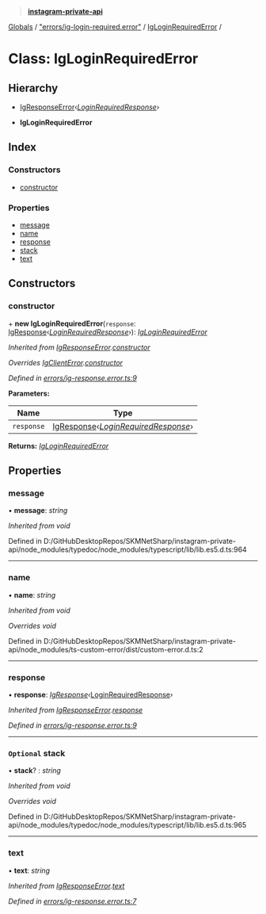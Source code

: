 > **[instagram-private-api](../README.md)**

[Globals](../globals.md) / ["errors/ig-login-required.error"](../modules/_errors_ig_login_required_error_.md) / [IgLoginRequiredError](_errors_ig_login_required_error_.igloginrequirederror.md) /

# Class: IgLoginRequiredError

## Hierarchy

  * [IgResponseError](_errors_ig_response_error_.igresponseerror.md)‹*[LoginRequiredResponse](../interfaces/_responses_login_required_response_.loginrequiredresponse.md)*›

  * **IgLoginRequiredError**

## Index

### Constructors

* [constructor](_errors_ig_login_required_error_.igloginrequirederror.md#constructor)

### Properties

* [message](_errors_ig_login_required_error_.igloginrequirederror.md#message)
* [name](_errors_ig_login_required_error_.igloginrequirederror.md#name)
* [response](_errors_ig_login_required_error_.igloginrequirederror.md#response)
* [stack](_errors_ig_login_required_error_.igloginrequirederror.md#optional-stack)
* [text](_errors_ig_login_required_error_.igloginrequirederror.md#text)

## Constructors

###  constructor

\+ **new IgLoginRequiredError**(`response`: [IgResponse](../modules/_types_common_types_.md#igresponse)‹*[LoginRequiredResponse](../interfaces/_responses_login_required_response_.loginrequiredresponse.md)*›): *[IgLoginRequiredError](_errors_ig_login_required_error_.igloginrequirederror.md)*

*Inherited from [IgResponseError](_errors_ig_response_error_.igresponseerror.md).[constructor](_errors_ig_response_error_.igresponseerror.md#constructor)*

*Overrides [IgClientError](_errors_ig_client_error_.igclienterror.md).[constructor](_errors_ig_client_error_.igclienterror.md#constructor)*

*Defined in [errors/ig-response.error.ts:9](https://github.com/Nerixyz/instagram-private-api/blob/e5037ee/src/errors/ig-response.error.ts#L9)*

**Parameters:**

Name | Type |
------ | ------ |
`response` | [IgResponse](../modules/_types_common_types_.md#igresponse)‹*[LoginRequiredResponse](../interfaces/_responses_login_required_response_.loginrequiredresponse.md)*› |

**Returns:** *[IgLoginRequiredError](_errors_ig_login_required_error_.igloginrequirederror.md)*

## Properties

###  message

• **message**: *string*

*Inherited from void*

Defined in D:/GitHubDesktopRepos/SKMNetSharp/instagram-private-api/node_modules/typedoc/node_modules/typescript/lib/lib.es5.d.ts:964

___

###  name

• **name**: *string*

*Inherited from void*

*Overrides void*

Defined in D:/GitHubDesktopRepos/SKMNetSharp/instagram-private-api/node_modules/ts-custom-error/dist/custom-error.d.ts:2

___

###  response

• **response**: *[IgResponse](../modules/_types_common_types_.md#igresponse)‹*[LoginRequiredResponse](../interfaces/_responses_login_required_response_.loginrequiredresponse.md)*›*

*Inherited from [IgResponseError](_errors_ig_response_error_.igresponseerror.md).[response](_errors_ig_response_error_.igresponseerror.md#response)*

*Defined in [errors/ig-response.error.ts:9](https://github.com/Nerixyz/instagram-private-api/blob/e5037ee/src/errors/ig-response.error.ts#L9)*

___

### `Optional` stack

• **stack**? : *string*

*Inherited from void*

*Overrides void*

Defined in D:/GitHubDesktopRepos/SKMNetSharp/instagram-private-api/node_modules/typedoc/node_modules/typescript/lib/lib.es5.d.ts:965

___

###  text

• **text**: *string*

*Inherited from [IgResponseError](_errors_ig_response_error_.igresponseerror.md).[text](_errors_ig_response_error_.igresponseerror.md#text)*

*Defined in [errors/ig-response.error.ts:7](https://github.com/Nerixyz/instagram-private-api/blob/e5037ee/src/errors/ig-response.error.ts#L7)*